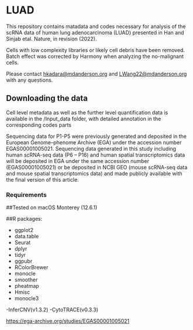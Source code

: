 # LUAD

This repository contains matadata and codes necessary for analysis of the scRNA data of human lung adenocarcinoma (LUAD) presented in Han and Sinjab etal. Nature, in revision (2022). 

Cells with low complexity libraries or likely cell debris have been removed.
Batch effect was corrected by Harmony when analyzing the no-malignant cells. 

Please contact hkadara@mdanderson.org and LWang22@mdanderson.org with any questions.

## Downloading the data

Cell level metadata as well as the further level quantification data is available in the /Input_data folder, with detailed annotation in the corresponding codes parts

Sequencing data for P1-P5 were previously generated and deposited in the European Genome–phenome Archive (EGA) under the accession number EGAS00001005021. Sequencing data generated in this study including human scRNA-seq data (P6 – P16) and human spatial transcriptomics data will be deposited in EGA under the same accession number (EGAS00001005021) or be deposited in NCBI GEO (mouse scRNA-seq data and mouse spatial transcriptomics data) and made publicly available with the final version of this article.

### Requirements

##Tested on macOS Monterey (12.6.1)

##R packages:
   - ggplot2
   - data.table
   - Seurat
   - dplyr
   - tidyr
   - ggpubr
   - RColorBrewer
   - monocle
   - smoother
   - pheatmap
   - Hmisc
   - monocle3

-InferCNV(v1.3.2)
-CytoTRACE(v0.3.3)


https://ega-archive.org/studies/EGAS00001005021
